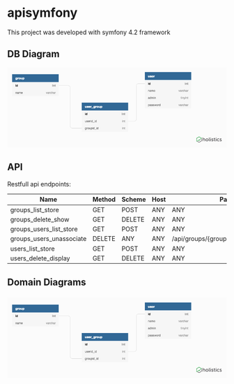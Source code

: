 # apisymfony

This project was developed with symfony 4.2 framework

## DB Diagram
![DB Diagram](https://github.com/lfpimenta/apisymfony/blob/master/docs/er/ER_Model.png)

## API

Restfull api endpoints:

|  Name                      | Method    |   Scheme  | Host  | Path  
-----------------------------|-----------|-----------|-------|--------
|  groups_list_store         | GET|POST  |   ANY     | ANY   | /api/groups                            
|  groups_delete_show        | GET|DELETE|   ANY     | ANY   | /api/groups/{id}                       
|  groups_users_list_store   | GET|POST  |   ANY     | ANY   | /api/groups/{groupId}/users            
|  groups_users_unassociate  | DELETE    |   ANY     | ANY   | /api/groups/{groupId}/users/{userIds}  
|  users_list_store          | GET|POST  |   ANY     | ANY   | /api/users                             
|  users_delete_display      | GET|DELETE|   ANY     | ANY   | /api/users/{id}                    

## Domain Diagrams

###
![DB Diagram](https://github.com/lfpimenta/apisymfony/blob/master/docs/er/ER_Model.png)
